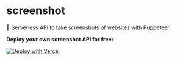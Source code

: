 # screenshot
📸 Serverless API to take screenshots of websites with Puppeteer.

**Deploy your own screenshot API for free:**

[![Deploy with Vercel](https://vercel.com/button)](https://vercel.com/new/git/external?repository-url=https%3A%2F%2Fgithub.com%2FRemiixInc%2Fscreenshot)
